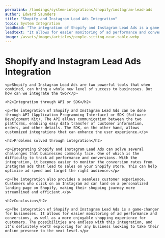 ```yaml
---
permalink: /landings/system-integrations/shopify/instagram-lead-ads
author: Edward Saunders
title: "Shopify and Instagram Lead Ads Integration"
topic: System Integration
leadhead: "The integration of Shopify and Instagram Lead Ads is a game-changer for businesses"
leadtext: "It allows for easier monitoring of ad performance and conversions, as well as a more enjoyable shopping experience for customers. The possibilities are endless with this integration, and it’s definitely worth exploring for any business looking to take their online presence to the next level."
image: /assets/images/articles/people-sitting-near-table.webp
---
```

<div class="arttext">	<h1>Shopify and Instagram Lead Ads Integration</h1>

	<p>Shopify and Instagram Lead Ads are two powerful tools that when combined, can bring a whole new level of success to businesses. But how can we integrate the two?</p>

	<h2>Integration through API or SDK</h2>

	<p>The integration of Shopify and Instagram Lead Ads can be done through API (Application Programming Interface) or SDK (Software Development Kit). The API allows communication between the two platforms, enabling easy data transfer of customer information, orders, and other details. The SDK, on the other hand, allows customized integrations that can enhance the user experience.</p>

	<h2>Problems solved through integration</h2>

	<p>Integrating Shopify and Instagram Lead Ads can solve several challenges that businesses commonly face. One of which is the difficulty to track ad performance and conversions. With the integration, it becomes easier to monitor the conversion rates from Instagram ads that lead to sales on your Shopify store. This can help optimize ad spend and target the right audience.</p>

	<p>The integration also provides a seamless customer experience. Customers who click on an Instagram ad can land on a personalized landing page on Shopify, making their shopping journey more streamlined and efficient.</p>

	<h2>Conclusion</h2>

	<p>The integration of Shopify and Instagram Lead Ads is a game-changer for businesses. It allows for easier monitoring of ad performance and conversions, as well as a more enjoyable shopping experience for customers. The possibilities are endless with this integration, and it’s definitely worth exploring for any business looking to take their online presence to the next level.</p>

</div>